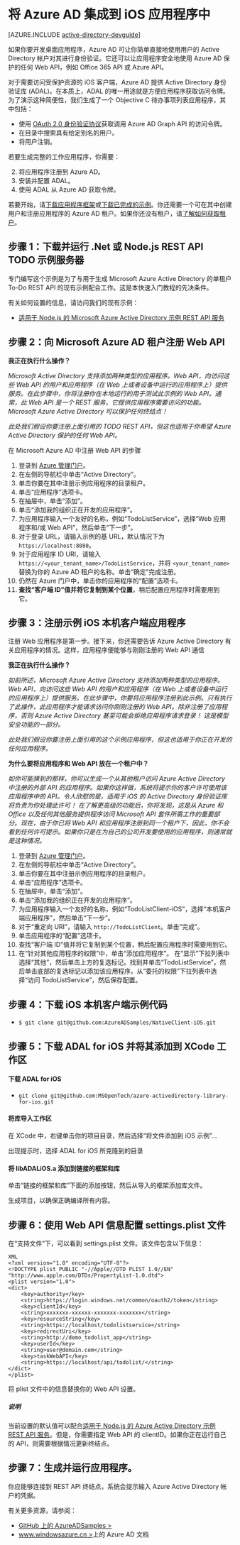 <properties
	pageTitle="Azure AD iOS 入门 | Microsoft Azure"
	description="如何生成一个与 Azure AD 集成以方便登录，并使用 OAuth 调用 Azure AD 保护 API 的 iOS 应用程序。"
	services="active-directory"
	documentationCenter="ios"
	authors="brandwe"
	manager="mbaldwin"
	editor=""/>

<tags
	ms.service="active-directory"
	ms.date="04/28/2015"
	wacn.date="06/16/2015"/>

# 将 Azure AD 集成到 iOS 应用程序中

[AZURE.INCLUDE [active-directory-devguide](../includes/active-directory-devguide.md)]

如果你要开发桌面应用程序，Azure AD 可让你简单直接地使用用户的 Active Directory 帐户对其进行身份验证。它还可以让应用程序安全地使用 Azure AD 保护的任何 Web API，例如 Office 365 API 或 Azure API。

对于需要访问受保护资源的 iOS 客户端，Azure AD 提供 Active Directory 身份验证库 (ADAL)。在本质上，ADAL 的唯一用途就是方便应用程序获取访问令牌。为了演示这种简便性，我们生成了一个 Objective C 待办事项列表应用程序，其中包括：

-	使用 [OAuth 2.0 身份验证协议](https://msdn.microsoft.com/zh-cn/library/azure/dn645545.aspx)获取调用 Azure AD Graph API 的访问令牌。
-	在目录中搜索具有给定别名的用户。
-	将用户注销。

若要生成完整的工作应用程序，你需要：

2. 将应用程序注册到 Azure AD。
3. 安装并配置 ADAL。
5. 使用 ADAL 从 Azure AD 获取令牌。

若要开始，请[下载应用程序框架](https://github.com/AzureADQuickStarts/NativeClient-iOS/archive/skeleton.zip)或[下载已完成的示例](https://github.com/AzureADQuickStarts/NativeClient-iOS/archive/complete.zip)。你还需要一个可在其中创建用户和注册应用程序的 Azure AD 租户。如果你还没有租户，请[了解如何获取租户](active-directory-howto-tenant)。

## 步骤 1：下载并运行 .Net 或 Node.js REST API TODO 示例服务器

专门编写这个示例是为了与用于生成 Microsoft Azure Active Directory 的单租户 To-Do REST API 的现有示例配合工作。这是本快速入门教程的先决条件。

有关如何设置的信息，请访问我们的现有示例：

* [适用于 Node.js 的 Microsoft Azure Active Directory 示例 REST API 服务](active-directory-devquickstarts-webapi-nodejs)

## 步骤 2：向 Microsoft Azure AD 租户注册 Web API

**我正在执行什么操作？**

*Microsoft Active Directory 支持添加两种类型的应用程序。Web API，向访问这些 Web API 的用户和应用程序（在 Web 上或者设备中运行的应用程序上）提供服务。在此步骤中，你将注册你在本地运行的用于测试此示例的 Web API。通常，此 Web API 是一个 REST 服务，它提供应用程序需要访问的功能。Microsoft Azure Active Directory 可以保护任何终结点！*

*此处我们假设你要注册上面引用的 TODO REST API，但这也适用于你希望 Azure Active Directory 保护的任何 Web API。*

在 Microsoft Azure AD 中注册 Web API 的步骤

1. 登录到 [Azure 管理门户](https://manage.windowsazure.cn)。
2. 在左侧的导航栏中单击“Active Directory”。
3. 单击你要在其中注册示例应用程序的目录租户。
4. 单击“应用程序”选项卡。
5. 在抽屉中，单击“添加”。
6. 单击“添加我的组织正在开发的应用程序”。
7. 为应用程序输入一个友好的名称，例如“TodoListService”，选择“Web 应用程序和/或 Web API”，然后单击“下一步”。
8. 对于登录 URL，请输入示例的基 URL，默认情况下为 `https://localhost:8080`。
9. 对于应用程序 ID URI，请输入 `https://<your_tenant_name>/TodoListService`，并将 `<your_tenant_name>` 替换为你的 Azure AD 租户的名称。单击“确定”完成注册。
10. 仍然在 Azure 门户中，单击你的应用程序的“配置”选项卡。
11. **查找“客户端 ID”值并将它复制到某个位置**，稍后配置应用程序时需要用到它。

## 步骤 3：注册示例 iOS 本机客户端应用程序

注册 Web 应用程序是第一步。接下来，你还需要告诉 Azure Active Directory 有关应用程序的情况。这样，应用程序便能够与刚刚注册的 Web API 通信

**我正在执行什么操作？**

*如前所述，Microsoft Azure Active Directory 支持添加两种类型的应用程序。Web API，向访问这些 Web API 的用户和应用程序（在 Web 上或者设备中运行的应用程序上）提供服务。在此步骤中，你要将应用程序注册到此示例。只有执行了此操作，此应用程序才能请求访问你刚刚注册的 Web API。除非注册了应用程序，否则 Azure Active Directory 甚至可能会拒绝应用程序请求登录！ 这是模型安全功能的一部分。*

*此处我们假设你要注册上面引用的这个示例应用程序，但这也适用于你正在开发的任何应用程序。*

**为什么要将应用程序和 Web API 放在一个租户中？**

*如你可能猜到的那样，你可以生成一个从其他租户访问 Azure Active Directory 中注册的外部 API 的应用程序。如果你这样做，系统将提示你的客户许可使用该应用程序中的 API。令人欣慰的是，适用于 iOS 的 Active Directory 身份验证库将负责为你处理此许可！ 在了解更高级的功能后，你将发现，这是从 Azure 和 Office 以及任何其他服务提供程序访问 Microsoft API 套件所需工作的重要部分。现在，由于你已将 Web API 和应用程序注册到同一个租户下，因此，你不会看到任何许可提示。如果你只是在为自己的公司开发要使用的应用程序，则通常就是这种情况。*

1. 登录到 [Azure 管理门户](https://manage.windowsazure.cn)。
2. 在左侧的导航栏中单击“Active Directory”。
3. 单击你要在其中注册示例应用程序的目录租户。
4. 单击“应用程序”选项卡。
5. 在抽屉中，单击“添加”。
6. 单击“添加我的组织正在开发的应用程序”。
7. 为应用程序输入一个友好的名称，例如“TodoListClient-iOS”，选择“本机客户端应用程序”，然后单击“下一步”。
8. 对于“重定向 URI”，请输入 `http://TodoListClient`。单击“完成”。
9. 单击应用程序的“配置”选项卡。
10. 查找“客户端 ID”值并将它复制到某个位置，稍后配置应用程序时需要用到它。
11. 在“针对其他应用程序的权限”中，单击“添加应用程序”。 在“显示”下拉列表中选择“其他”，然后单击上方的复选标记。找到并单击“TodoListService”，然后单击底部的复选标记以添加该应用程序。从“委托的权限”下拉列表中选择“访问 TodoListService”，然后保存配置。


## 步骤 4：下载 iOS 本机客户端示例代码

* `$ git clone git@github.com:AzureADSamples/NativeClient-iOS.git`

## 步骤 5：下载 ADAL for iOS 并将其添加到 XCode 工作区

#### 下载 ADAL for iOS

* `git clone git@github.com:MSOpenTech/azure-activedirectory-library-for-ios.git`

#### 将库导入工作区

在 XCode 中，右键单击你的项目目录，然后选择“将文件添加到 iOS 示例”...

出现提示时，选择 ADAL for iOS 所克隆到的目录

#### 将 libADALiOS.a 添加到链接的框架和库

单击“链接的框架和库”下面的添加按钮，然后从导入的框架添加库文件。

生成项目，以确保正确编译所有内容。


## 步骤 6：使用 Web API 信息配置 settings.plist 文件

在“支持文件”下，可以看到 settings.plist 文件。该文件包含以下信息：

	XML
	<?xml version="1.0" encoding="UTF-8"?>
	<!DOCTYPE plist PUBLIC "-//Apple//DTD PLIST 1.0//EN" "http://www.apple.com/DTDs/PropertyList-1.0.dtd">
	<plist version="1.0">
	<dict>
		<key>authority</key>
		<string>https://login.windows.net/common/oauth2/token</string>
		<key>clientId</key>
		<string>xxxxxxx-xxxxxx-xxxxxxx-xxxxxxx</string>
		<key>resourceString</key>
		<string>https://localhost/todolistservice</string>
		<key>redirectUri</key>
		<string>http://demo_todolist_app</string>
		<key>userId</key>
		<string>user@domain.com</string>
		<key>taskWebAPI</key>
		<string>https://localhost/api/todolist/</string>
	</dict>
	</plist>


将 plist 文件中的信息替换你的 Web API 设置。

##### 说明

当前设置的默认值可以配合[适用于 Node.js 的 Azure Active Directory 示例 REST API 服务](https://github.com/AzureADSamples/WebAPI-Nodejs)。但是，你需要指定 Web API 的 clientID。如果你正在运行自己的 API，则需要根据情况更新终结点。

## 步骤 7：生成并运行应用程序。

你应能够连接到 REST API 终结点，系统会提示输入 Azure Active Directory 帐户的凭据。

有关更多资源，请参阅：
- [GitHub 上的 AzureADSamples >](https://github.com/AzureAdSamples)
- [www.windowsazure.cn >](/documentation/services/identity/)上的 Azure AD 文档 

<!---HONumber=60-->